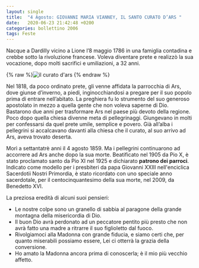 ```yaml
---
layout: single
title:  "4 Agosto: GIOVANNI MARIA VIANNEY, IL SANTO CURATO D’ARS "
date:   2020-06-23 21:42:48 +0200
categories: bollettino 2006
tags: Feste
---
```


Nacque a Dardilly vicino a Lione l’8 maggio 1786 in una famiglia contadina e crebbe sotto la rivoluzione francese. Voleva diventare prete e realizzò la sua vocazione, dopo molti sacrifici e umiliazioni, a 32 anni. 

{% raw %}<img class="full"
     src="/assets/images/bollettino2006/curato_ars.jpg" 
     alt="il curato d'ars">
{% endraw %}


Nel 1818, da poco ordinato prete, gli venne affidata la parrocchia di Ars, dove giunse d’inverno, a piedi, inginocchiandosi a pregare per il suo popolo prima di entrare nell’abitato. La preghiera fu lo strumento del suo generoso apostolato in mezzo a quella gente che non voleva saperne di Dio. Bastarono due anni per trasformare Ars nel paese più devoto della regione. Poco dopo quella chiesa divenne meta di pellegrinaggi. Giungevano in molti per confessarsi da quel prete umile, semplice e povero. Già all’alba i pellegrini si accalcavano davanti alla chiesa che il curato, al suo arrivo ad Ars, aveva trovato deserta. 

Morì a settantatrè anni il 4 agosto 1859. Ma i pellegrini continuarono ad accorrere ad Ars anche dopo la sua morte. Beatificato nel 1905 da Pio X, è stato proclamato santo da Pio XI nel 1925 e dichiarato **patrono dei parroci**. Indicato come modello per i presbiteri da papa Giovanni XXIII nell'enciclica Sacerdotii Nostri Primordia, è stato ricordato con uno speciale anno sacerdotale, per il centocinquantesimo della sua morte, nel 2009, da Benedetto XVI.

La preziosa eredità di alcuni suoi pensieri:

* Le nostre colpe sono un granello di sabbia al paragone della grande montagna della misericordia di Dio.
* Il buon Dio avrà perdonato ad un peccatore pentito più presto che non avrà fatto una madre a ritrarre il suo figlioletto dal fuoco.
* Rivolgiamoci alla Madonna con grande fiducia, e siamo certi che, per quanto miserabili possiamo essere, Lei ci otterrà la grazia della conversione.
* Ho amato la Madonna ancora prima di conoscerla; è il mio più vecchio affetto.




